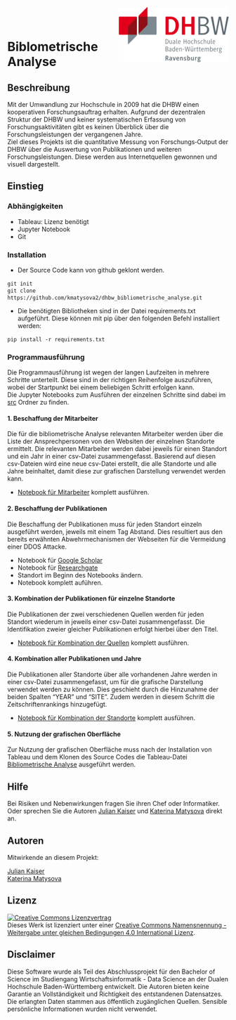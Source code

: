 

<img align="right" width="250" src="img\1200px-DHBW_Ravensburg.svg.png">
<br>
<br>


# Biblometrische Analyse

## Beschreibung
Mit der Umwandlung zur Hochschule in 2009 hat die DHBW einen kooperativen Forschungsauftrag erhalten. Aufgrund der dezentralen Struktur der DHBW und keiner
systematischen Erfassung von Forschungsaktivitäten gibt es keinen Überblick über die Forschungsleistungen der vergangenen
Jahre.<br>
Ziel dieses Projekts ist die quantitative Messung von Forschungs‐Output der DHBW über die Auswertung von Publikationen und
weiteren Forschungsleistungen. Diese werden aus Internetquellen gewonnen und visuell dargestellt.

## Einstieg

### Abhängigkeiten

* Tableau: Lizenz benötigt
* Jupyter Notebook
* Git

### Installation

* Der Source Code kann von github geklont werden.
```
git init
git clone https://github.com/kmatysova2/dhbw_bibliometrische_analyse.git
```
* Die benötigten Bibliotheken sind in der Datei requirements.txt aufgeführt. Diese können mit pip über den folgenden Befehl installiert werden:
```
pip install -r requirements.txt
```

### Programmausführung

Die Programmausführung ist wegen der langen Laufzeiten in mehrere Schritte unterteilt. Diese sind in der richtigen Reihenfolge auszuführen, wobei der Startpunkt bei einem beliebigen Schritt erfolgen kann.<br>
Die Jupyter Notebooks zum Ausführen der einzelnen Schritte sind dabei im [src](https://github.com/kmatysova2/dhbw_bibliometrische_analyse/tree/main/src) Ordner zu finden.

#### 1. Beschaffung der Mitarbeiter
Die für die bibliometrische Analyse relevanten Mitarbeiter werden über die Liste der Ansprechpersonen von den Websiten der einzelnen Standorte ermittelt. Die relevanten Mitarbeiter werden dabei jeweils für einen Standort und ein Jahr in einer csv-Datei zusammengefasst. Basierend auf diesen csv-Dateien wird eine neue csv-Datei erstellt, die alle Standorte und alle Jahre beinhaltet, damit diese zur grafischen Darstellung verwendet werden kann.
* [Notebook für Mitarbeiter](https://github.com/kmatysova2/dhbw_bibliometrische_analyse/tree/main/src/retrieving_employees.ipynb) komplett ausführen.
#### 2. Beschaffung der Publikationen
Die Beschaffung der Publikationen muss für jeden Standort einzeln ausgeführt werden, jeweils mit einem Tag Abstand. Dies resultiert aus den bereits erwähnten Abwehrmechanismen der Webseiten für die Vermeidung einer DDOS Attacke.
* Notebook für [Google Scholar](https://github.com/kmatysova2/dhbw_bibliometrische_analyse/tree/main/src/retrieving_author_publications_google_scholar.ipynb)
* Notebook für [Researchgate](https://github.com/kmatysova2/dhbw_bibliometrische_analyse/tree/main/src/retrieving_author_publications_research_gate.ipynb)
* Standort im Beginn des Notebooks ändern.
* Notebook komplett auführen.
#### 3. Kombination der Publikationen für einzelne Standorte
Die Publikationen der zwei verschiedenen Quellen werden für jeden Standort wiederum in jeweils einer csv-Datei zusammengefasst. Die Identifikation zweier gleicher Publikationen erfolgt hierbei über den Titel.
* [Notebook für Kombination der Quellen](https://github.com/kmatysova2/dhbw_bibliometrische_analyse/tree/main/src/combine_publication_info.ipynb) komplett ausführen.

#### 4. Kombination aller Publikationen und Jahre
Die Publikationen aller Standorte über alle vorhandenen Jahre werden in einer csv-Datei zusammengefasst, um für die grafische Darstellung verwendet werden zu können. Dies geschieht durch die Hinzunahme der beiden Spalten “YEAR” und “SITE”. Zudem werden in diesem Schritt die Zeitschriftenrankings hinzugefügt.
* [Notebook für Kombination der Standorte](https://github.com/kmatysova2/dhbw_bibliometrische_analyse/tree/main/src/combine_pub_into_one_file.ipynb) komplett ausführen.
#### 5. Nutzung der grafischen Oberfläche
Zur Nutzung der grafischen Oberfläche muss nach der Installation von Tableau und dem Klonen des Source Codes die Tableau-Datei [Bibliometrische Analyse](https://github.com/kmatysova2/dhbw_bibliometrische_analyse/tree/main/Bibliometrische%20Analyse.twb) ausgeführt werden.


## Hilfe

Bei Risiken und Nebenwirkungen fragen Sie ihren Chef oder Informatiker.<br>
Oder sprechen Sie die Autoren [Julian Kaiser](mailto:matysova@stud.dhbw-ravensburg.de) und [Katerina Matysova](mailto:lunde@adobe.com) direkt an.

## Autoren

Mitwirkende an diesem Projekt:
 
[Julian Kaiser](https://github.com/kaiserj)<br>
[Katerina Matysova](https://github.com/kmatysova2)

## Lizenz

<a rel="license" href="http://creativecommons.org/licenses/by-sa/4.0/"><img alt="Creative Commons Lizenzvertrag" style="border-width:0" src="https://i.creativecommons.org/l/by-sa/4.0/88x31.png" /></a><br />Dieses Werk ist lizenziert unter einer <a rel="license" href="http://creativecommons.org/licenses/by-sa/4.0/">Creative Commons Namensnennung - Weitergabe unter gleichen Bedingungen 4.0 International Lizenz</a>.

## Disclaimer

Diese Software wurde als Teil des Abschlussprojekt für den Bachelor of Science im Studiengang Wirtschaftsinformatik - Data Science an der Dualen Hochschule Baden-Württemberg entwickelt. Die Autoren bieten keine Garantie an Vollständigkeit und Richtigkeit des entstandenen Datensatzes. Die erlangten Daten stammen aus öffentlich zugänglichen Quellen. Sensible persönliche Informationen wurden nicht verwendet.
